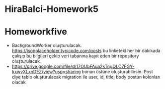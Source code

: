 # HiraBalci-Homework5

# Homeworkfive

* BackgroundWorker oluşturulacak. https://jsonplaceholder.typicode.com/posts bu linketeki her bir dakikada çalışıp bu bilgileri çekip veri tabanına kayıt eden bir repository oluşturulacak.
 * https://drive.google.com/file/d/17OUbFAua2kTngQLO7FGY-kxwvXLxnDEZ/view?usp=sharing bunun üstüne oluşturabilirsin. Post diye tablo oluşturulacak migration ile user, id, title, body postun kolonları olacak.
